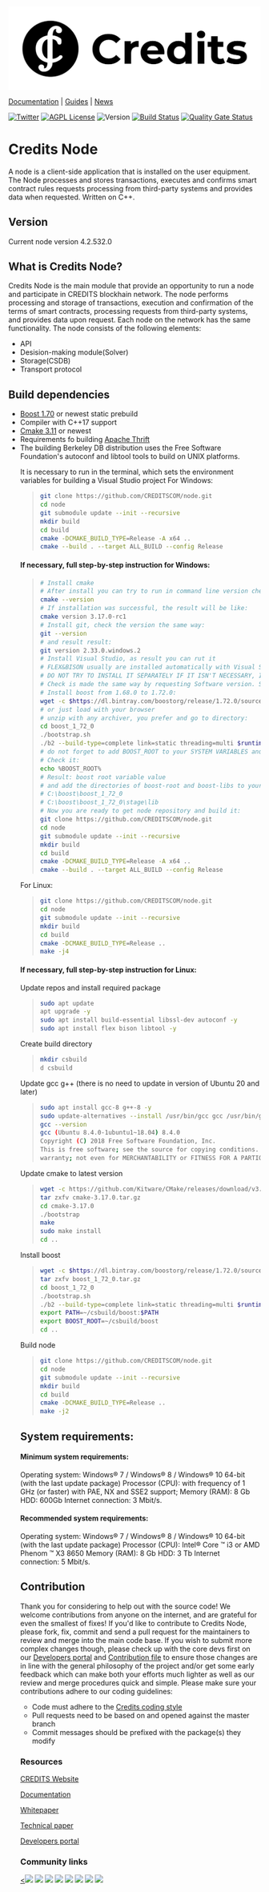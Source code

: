 <img src="https://raw.githubusercontent.com/CREDITSCOM/Documentation/master/Src/Logo_Credits_horizontal_black.png" align="center">

[Documentation](https://developers.credits.com/en/Articles/Platform) \|
[Guides](https://developers.credits.com/en/Articles/Guides) \|
[News](https://credits.com/en/Home/News)

[![Twitter](https://img.shields.io/twitter/follow/creditscom.svg?label=Follow&style=social)](https://twitter.com/intent/follow?screen_name=creditscom)
[![AGPL License](https://img.shields.io/github/license/CREDITSCOM/node.svg?color=green&label=License&style=plastic)](LICENSE)
![Version](https://img.shields.io/github/tag/CREDITSCOM/node.svg?label=Version&style=plastic)
[![Build Status](http://89.111.33.166:8080/buildStatus/icon?job=lin-client-node&build=27)](http://89.111.33.166:8080/view/release-pipeline/job/lin-client-node/lastBuild/)
[![Quality Gate Status](https://sonarcloud.io/api/project_badges/measure?project=CREDITSCOM_node&metric=alert_status)](https://sonarcloud.io/dashboard?id=CREDITSCOM_node)
# Credits Node
A node is a client-side application that is installed on the user equipment.
The Node processes and stores transactions, executes and confirms smart contract rules requests processing from third-party systems and provides data when requested.
Written on C++.

## Version
Current node version 4.2.532.0

<h2>What is Credits Node?</h2>
<p>Credits Node is the main module that provide an opportunity to run a node and participate in CREDITS blockhain network. The node performs processing and storage of transactions, execution and confirmation of the terms of smart contracts, processing requests from third-party systems, and provides data upon request. Each node on the network has the same functionality.
The node consists of the following elements:</p>
<ul>
<li>API</li> 
<li>Desision-making module(Solver)</li> 
<li>Storage(CSDB)</li> 
<li>Transport protocol</li> 
</ul>

<h2>Build dependencies</h2>
<ul>
<li><a href="https://www.boost.org/users/history/version_1_70_0.html">Boost 1.70</a> or newest static prebuild</li>
<li>Compiler with C++17 support</li>
<li><a href="https://cmake.org/download/">Cmake 3.11</a> or newest</li>
<li> Requirements fo building <a href="https://thrift.apache.org/docs/install/">Apache Thrift</a></li>
<li>The building Berkeley DB distribution uses the Free Software Foundation's autoconf and libtool tools to build on UNIX platforms.</li>



It is necessary to run in the terminal, which sets the environment variables for building a Visual Studio project
For Windows:<br/>
>```sh
>git clone https://github.com/CREDITSCOM/node.git
>cd node
>git submodule update --init --recursive
>mkdir build
>cd build
>cmake -DCMAKE_BUILD_TYPE=Release -A x64 ..
>cmake --build . --target ALL_BUILD --config Release


<h4>If necessary, full step-by-step instruction for Windows:</h4>

>```sh
># Install cmake
># After install you can try to run in command line version check:
>cmake --version
># If installation was successful, the result will be like:
>cmake version 3.17.0-rc1
># Install git, check the version the same way:
>git --version
># and result result:
>git version 2.33.0.windows.2
># Install Visual Studio, as result you can rut it
># FLEX&BISON usually are installed automatically with Visual Studio and are not necessary to install yourself
># DO NOT TRY TO INSTALL IT SEPARATELY IF IT ISN'T NECESSARY, IT CAN PREVENT YOU FROM CORRECT NODE BUILDING PROCESS
># Check is made the same way by requesting Software version. System should give the correct answer.
># Install boost from 1.68.0 to 1.72.0:
>wget -c $https://dl.bintray.com/boostorg/release/1.72.0/source/boost_1_72_0.tar.gz
># or just load with your browser
># unzip with any archiver, you prefer and go to directory:
>cd boost_1_72_0
>./bootstrap.sh
>./b2 --build-type=complete link=static threading=multi $runtime-link=static --layout=tagged install --prefix=../boost
># do not forget to add BOOST_ROOT to your SYSTEM VARIABLES and set the value pointing your BOOST directory C:\boost\boost_1_72_0
># Check it:
>echo %BOOST_ROOT%
># Result: boost root variable value
># and add the directories of boost-root and boost-libs to your SYSTEM PATHS like that:
># C:\boost\boost_1_72_0
># C:\boost\boost_1_72_0\stage\lib
># Now you are ready to get node repository and build it:
>git clone https://github.com/CREDITSCOM/node.git
>cd node
>git submodule update --init --recursive
>mkdir build
>cd build
>cmake -DCMAKE_BUILD_TYPE=Release -A x64 ..
>cmake --build . --target ALL_BUILD --config Release



For Linux:<br/>
>```sh
>git clone https://github.com/CREDITSCOM/node.git
>cd node
>git submodule update --init --recursive
>mkdir build
>cd build
>cmake -DCMAKE_BUILD_TYPE=Release ..
>make -j4

<h4>If necessary, full step-by-step instruction for Linux:</h4>

Update repos and install required package
>```sh
>sudo apt update
>apt upgrade -y
>sudo apt install build-essential libssl-dev autoconf -y
>sudo apt install flex bison libtool -y

Create build directory
>```sh
>mkdir csbuild
>d csbuild

Update gcc g++ (there is no need to update in version of Ubuntu 20 and later)
>```sh
>sudo apt install gcc-8 g++-8 -y
>sudo update-alternatives --install /usr/bin/gcc gcc /usr/bin/gcc-8 80 --slave /usr/bin/g++ g++ /usr/bin/g++-8 --slave /usr/bin/gcov gcov /usr/bin/gcov-8
>gcc --version
>gcc (Ubuntu 8.4.0-1ubuntu1~18.04) 8.4.0
>Copyright (C) 2018 Free Software Foundation, Inc.
>This is free software; see the source for copying conditions.  There is NO
>warranty; not even for MERCHANTABILITY or FITNESS FOR A PARTICULAR PURPOSE

Update cmake to latest version
>```sh
>wget -c https://github.com/Kitware/CMake/releases/download/v3.17.0/cmake-3.17.0.tar.gz
>tar zxfv cmake-3.17.0.tar.gz
>cd cmake-3.17.0
>./bootstrap
>make
>sudo make install
>cd ..

Install boost
>```sh
>wget -c $https://dl.bintray.com/boostorg/release/1.72.0/source/boost_1_72_0.tar.gz
>tar zxfv boost_1_72_0.tar.gz
>cd boost_1_72_0
>./bootstrap.sh
>./b2 --build-type=complete link=static threading=multi $runtime-link=static --layout=tagged install --prefix=../boost
>export PATH=~/csbuild/boost:$PATH
>export BOOST_ROOT=~/csbuild/boost
>cd ..

Build node
>```sh
>git clone https://github.com/CREDITSCOM/node.git
>cd node
>git submodule update --init --recursive
>mkdir build
>cd build
>cmake -DCMAKE_BUILD_TYPE=Release ..
>make -j2

<h2>System requirements:</h2>
<h4>Minimum system requirements:</h4>
Operating system: Windows® 7 / Windows® 8 / Windows® 10 64-bit (with the last update package)
Processor (CPU): with frequency of 1 GHz (or faster) with PAE, NX and SSE2 support;
Memory (RAM): 8 Gb
HDD: 600Gb
Internet connection: 3 Mbit/s.
<h4>Recommended system requirements:</h4>

Operating system: Windows® 7 / Windows® 8 / Windows® 10 64-bit (with the last update package)
Processor (CPU): Intel® Core ™ i3 or AMD Phenom ™ X3 8650
Memory (RAM): 8 Gb
HDD: 3 Tb
Internet connection: 5 Mbit/s.

<h2>Contribution</h2>
<p>Thank you for considering to help out with the source code! We welcome contributions from anyone on the internet, and are grateful for even the smallest of fixes!
If you'd like to contribute to Credits Node, please fork, fix, commit and send a pull request for the maintainers to review and merge into the main code base. If you wish to submit more complex changes though, please check up with the core devs first on our <a href="https://developers.credits.com/">Developers portal</a> and <a href="https://github.com/CREDITSCOM/Documentation/blob/master/Contribution.md"> Contribution file</a> to ensure those changes are in line with the general philosophy of the project and/or get some early feedback which can make both your efforts much lighter as well as our review and merge procedures quick and simple.
Please make sure your contributions adhere to our coding guidelines:</p>
<ul>
<li>Code must adhere to the <a href="https://github.com/CREDITSCOM/node/blob/master/codingstyle.md">Credits coding style</a></li>

<li>Pull requests need to be based on and opened against the master branch</li>
<li>Commit messages should be prefixed with the package(s) they modify</li>
</ul>
<h3>Resources</h3>

<a href="https://credits.com//">CREDITS Website</a>

<a href="https://github.com/CREDITSCOM/DOCUMENTATION">Documentation</a>

<a href="https://github.com/CREDITSCOM/Documentation/blob/master/WhitePaper%20CREDITS%20Eng.pdf">Whitepaper</a>

<a href="https://github.com/CREDITSCOM/Documentation/blob/master/TechnicalPaper%20CREDITS%20Eng.pdf">Technical paper</a>

<a href="https://developers.credits.com/">Developers portal</a>

<h3>Community links</h3>
   <a href="https://t.me/creditstechnical"><<img src ="https://simpleicons.org/icons/telegram.svg" height=40 widht=40 ></a>
   <a href="https://t.me/creditscom"><img src ="https://simpleicons.org/icons/telegram.svg" height=40 widht=40 ></a>
   <a href="https://twitter.com/creditscom"><img src ="https://simpleicons.org/icons/twitter.svg" height=40 widht=40 ></a>
   <a href="https://www.reddit.com/r/CreditsOfficial/"><img src ="https://simpleicons.org/icons/reddit.svg" height=40 widht=40></a> 
   <a href="https://medium.com/@credits"><img src="https://simpleicons.org/icons/medium.svg" height=40 widht=40></a>
   <a href="https://www.instagram.com/credits_com/"><img src="https://simpleicons.org/icons/facebook.svg" height=40 widht=40></a>
   <a href="https://www.facebook.com/creditscom"><img src="https://simpleicons.org/icons/instagram.svg" height=40 widht=40></a>
   <a href="https://www.youtube.com/channel/UC7kjX_jgauCqmf_a4fqLGOQ"><img src="https://simpleicons.org/icons/youtube.svg" height=40 widht=40></a>

